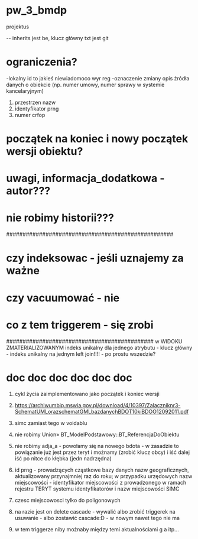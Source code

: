# pw_3_bmdp
projektus

-- inherits jest be, klucz główny txt jest git

# ograniczenia?
-lokalny id to jakieś niewiadomoco wyr reg
-oznaczenie zmiany opis źródła danych o obiekcie (np. numer umowy, numer sprawy w systemie kancelaryjnym)
1. przestrzen nazw
2. identyfikator prng
3. numer crfop

# początek na koniec i nowy początek wersji obiektu?
# uwagi, informacja_dodatkowa - autor???
# nie robimy historii???

###################################################
# czy indeksowac - jeśli uznajemy za ważne

# czy vacuumować - nie

# co z tem triggerem - się zrobi

#############################################
w WIDOKU ZMATERIALIZOWANYM indeks unikalny dla jednego atrybutu - klucz główny - indeks unikalny na jednym
left join!!!! - po prostu wszedzie?

# doc doc doc doc doc doc

1. cykl życia zaimplementowano jako początek i koniec wersji
2. https://archiwumbip.mswia.gov.pl/download/4/10397/Zalaczniknr3-SchematUMLorazschematGMLbazdanychBDOT10kiBDOO12092011.pdf
3. simc zamiast tego w voidablu
4. nie robimy Union» BT_ModelPodstawowy::BT_ReferencjaDoObiektu
5. nie robimy adja_a - powołamy się na nowego bdota - w zasadzie to powiązanie już jest przez teryt i możnamy (zrobić klucz obcy) i iść dalej iść po nitce do kłębka (jedn nadrzędna)

6. id prng - prowadzących cząstkowe bazy danych nazw geograficznych, aktualizowany przynajmniej raz do roku; w przypadku urzędowych nazw miejscowości - identyfikator miejscowości z prowadzonego w ramach rejestru TERYT systemu identyfikatorów i nazw miejscowości SIMC
7. czesc miejscowosci tylko do poligonowych
8. na razie jest on delete cascade - wywalić albo zrobić triggerek na usuwanie - albo zostawić cascade:D - w nowym nawet tego nie ma
9. w tem triggerze niby możnaby między temi aktualnościami g a itp...
